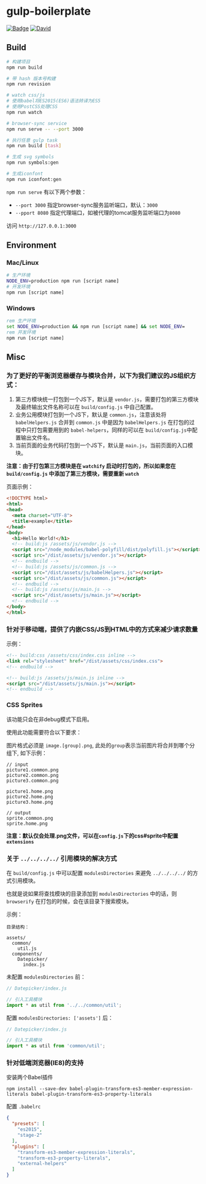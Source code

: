 
# gulp-boilerplate

[![Badge](https://img.shields.io/badge/node.js->=_4.0-brightgreen.svg?style=flat)]()
[![David](https://img.shields.io/david/dev/evan2x/gulp-boilerplate.svg)]()

## Build

```bash
# 构建项目
npm run build

# 带 hash 版本号构建
npm run revision

# watch css/js
# 使用babel将ES2015(ES6)语法转译为ES5
# 使用PostCSS处理CSS
npm run watch

# browser-sync service
npm run serve -- --port 3000

# 执行任意 gulp task
npm run build [task]

# 生成 svg symbols
npm run symbols:gen

# 生成iconfont
npm run iconfont:gen
```

`npm run serve` 有以下两个参数：

* `--port 3000` 指定browser-sync服务监听端口，默认：`3000`
* `--pport 8080` 指定代理端口，如被代理的tomcat服务监听端口为`8080`

访问 `http://127.0.0.1:3000`

## Environment

### Mac/Linux

```bash
# 生产环境
NODE_ENV=production npm run [script name]
# 开发环境
npm run [script name]
```

### Windows

```bat
rem 生产环境
set NODE_ENV=production && npm run [script name] && set NODE_ENV=
rem 开发环境
npm run [script name]
```

## Misc

### 为了更好的平衡浏览器缓存与模块合并，以下为我们建议的JS组织方式：

1. 第三方模块统一打包到一个JS下，默认是 `vendor.js`，需要打包的第三方模块及最终输出文件名称可以在 `build/config.js` 中自己配置。
2. 业务公用模块打包到一个JS下，默认是 `common.js`，注意该处将 `babelHelpers.js` 合并到 `common.js` 中是因为 `babelHelpers.js` 在打包的过程中只打包需要用到的 `babel-helpers`，同样的可以在 `build/config.js`中配置输出文件名。
3. 当前页面的业务代码打包到一个JS下，默认是 `main.js`，当前页面的入口模块。

**注意：由于打包第三方模块是在 `watchify` 启动时打包的，所以如果您在 `build/config.js` 中添加了第三方模块，需要重新 `watch`**

页面示例：

```html
<!DOCTYPE html>
<html>
<head>
  <meta charset="UTF-8">
  <title>example</title>
</head>
<body>
  <h1>Hello World!</h1>
  <!-- build:js /assets/js/vendor.js -->
  <script src="/node_modules/babel-polyfill/dist/polyfill.js"></script>
  <script src="/dist/assets/js/vendor.js"></script>
  <!-- endbuild -->
  <!-- build:js /assets/js/common.js -->
  <script src="/dist/assets/js/babelHelpers.js"></script>
  <script src="/dist/assets/js/common.js"></script>
  <!-- endbuild -->
  <!-- build:js /assets/js/main.js -->
  <script src="/dist/assets/js/main.js"></script>
  <!-- endbuild -->
</body>
</html>
```

### 针对于移动端，提供了内嵌CSS/JS到HTML中的方式来减少请求数量

示例：

```html
<!-- build:css /assets/css/index.css inline -->
<link rel="stylesheet" href="/dist/assets/css/index.css">
<!-- endbuild -->

<!-- build:js /assets/js/main.js inline -->
<script src="/dist/assets/js/main.js"></script>
<!-- endbuild -->
```

### CSS Sprites

该功能只会在非debug模式下启用。

使用此功能需要符合以下要求：

图片格式必须是 `image.[group].png`, 此处的`group`表示当前图片将合并到哪个分组下, 如下示例：

```
// input
picture1.common.png
picture2.common.png
picture3.common.png

picture1.home.png
picture2.home.png
picture3.home.png

// output
sprite.common.png
sprite.home.png
```

**注意：默认仅会处理.png文件，可以在`config.js`下的css#sprite中配置`extensions`**

### 关于 `../../../../` 引用模块的解决方式

在 `build/config.js` 中可以配置 `modulesDirectories` 来避免 `../../../../` 的方式引用模块。

也就是说如果将查找模块的目录添加到 `modulesDirectories` 中的话，则 `browserify` 在打包的时候，会在该目录下搜索模块。

示例：

```
目录结构：

assets/
  common/
    util.js
  components/
    Datepicker/
      index.js
```

未配置 `modulesDirectories` 前：

```js
// Datepicker/index.js

// 引入工具模块
import * as util from '../../common/util';
```

配置 `modulesDirectories: ['assets']` 后：

```js
// Datepicker/index.js

// 引入工具模块
import * as util from 'common/util';
```

### 针对低端浏览器(IE8)的支持

安装两个Babel插件

```shell
npm install --save-dev babel-plugin-transform-es3-member-expression-literals babel-plugin-transform-es3-property-literals
```

配置 `.babelrc`

```json
{
  "presets": [
    "es2015",
    "stage-2"
  ],
  "plugins": [
    "transform-es3-member-expression-literals",
    "transform-es3-property-literals",
    "external-helpers"
  ]
}
```
